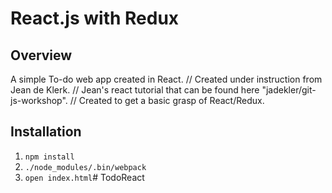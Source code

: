 # React.js with Redux

## Overview
A simple To-do web app created in React. //
Created under instruction from Jean de Klerk. //
Jean's react tutorial that can be found here "jadekler/git-js-workshop". //
Created to get a basic grasp of React/Redux. 

## Installation

1. `npm install`
1. `./node_modules/.bin/webpack`
1. `open index.html`# TodoReact
